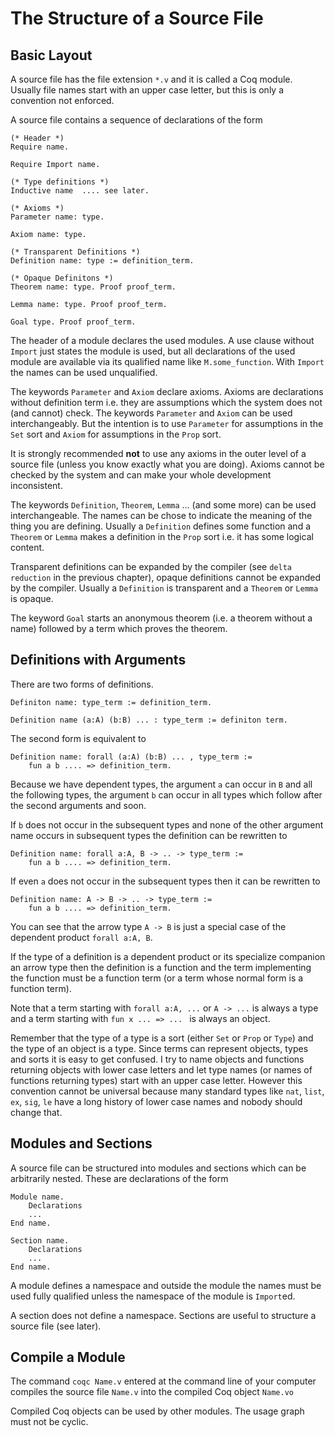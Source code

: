 # The Structure of a Source File

## Basic Layout

A source file has the file extension `*.v` and it is called a Coq
module. Usually file names start with an upper case letter, but this is only a
convention not enforced.

A source file contains a sequence of declarations of the form

    (* Header *)
    Require name.

    Require Import name.

    (* Type definitions *)
    Inductive name  .... see later.

    (* Axioms *)
    Parameter name: type.

    Axiom name: type.

    (* Transparent Definitions *)
    Definition name: type := definition_term.

    (* Opaque Definitons *)
    Theorem name: type. Proof proof_term.

    Lemma name: type. Proof proof_term.

    Goal type. Proof proof_term.

The header of a module declares the used modules. A use clause without
`Import` just states the module is used, but all declarations of the used
module are available via its qualified name like `M.some_function`. With
`Import` the names can be used unqualified.

The keywords `Parameter` and `Axiom` declare axioms. Axioms are declarations
without definition term i.e. they are assumptions which the system does not
(and cannot) check. The keywords `Parameter` and `Axiom` can be used
interchangeably. But the intention is to use `Parameter` for assumptions in
the `Set` sort and `Axiom` for assumptions in the `Prop` sort.

It is strongly recommended __not__ to use any axioms in the outer level of a
source file (unless you know exactly what you are doing). Axioms cannot be
checked by the system and can make your whole development inconsistent.

The keywords `Definition`, `Theorem`, `Lemma` ... (and some more) can be used
interchangeable. The names can be chose to indicate the meaning of the thing
you are defining. Usually a `Definition` defines some function and a `Theorem`
or `Lemma` makes a definition in the `Prop` sort i.e. it has some logical
content.

Transparent definitions can be expanded by the compiler (see `delta reduction`
in the previous chapter), opaque definitions cannot be expanded by the
compiler. Usually a `Definition` is transparent and a `Theorem` or `Lemma` is
opaque.

The keyword `Goal` starts an anonymous theorem (i.e. a theorem without a name)
followed by a term which proves the theorem.



## Definitions with Arguments

There are two forms of definitions.

    Definiton name: type_term := definition_term.

    Definition name (a:A) (b:B) ... : type_term := definiton term.

The second form is equivalent to

    Definition name: forall (a:A) (b:B) ... , type_term :=
        fun a b .... => definition_term.

Because we have dependent types, the argument `a` can occur in `B` and all the
following types, the argument `b` can occur in all types which follow after the
second arguments and soon.

If `b` does not occur in the subsequent types and none of the other argument
name occurs in subsequent types the definition can be rewritten to

    Definition name: forall a:A, B -> .. -> type_term :=
        fun a b .... => definition_term.

If even `a` does not occur in the subsequent types then it can be rewritten to

    Definition name: A -> B -> .. -> type_term :=
        fun a b .... => definition_term.

You can see that the arrow type `A -> B` is just a special case of the
dependent product `forall a:A, B`.

If the type of a definition is a dependent product or its specialize companion
an arrow type then the definition is a function and the term implementing the
function must be a function term (or a term whose normal form is a function
term).

Note that a term starting with `forall a:A, ...` or `A -> ...` is always a
type and a term starting with `fun x ... => ... ` is always an object.

Remember that the type of a type is a sort (either `Set` or `Prop` or `Type`)
and the type of an object is a type. Since terms can represent objects, types
and sorts it is easy to get confused. I try to name objects and functions
returning objects with lower case letters and let type names (or names of
functions returning types) start with an upper case letter. However this
convention cannot be universal because many standard types like `nat`, `list`,
`ex`, `sig`, `le` have a long history of lower case names and nobody should
change that.







## Modules and Sections

A source file can be structured into modules and sections which can be
arbitrarily nested. These are declarations of the form

    Module name.
        Declarations
        ...
    End name.

    Section name.
        Declarations
        ...
    End name.

A module defines a namespace and outside the module the names must be used
fully qualified unless the namespace of the module is `Import`ed.

A section does not define a namespace. Sections are useful to structure a
source file (see later).


## Compile a Module

The command `coqc Name.v` entered at the command line of your computer
compiles the source file `Name.v` into the compiled Coq object `Name.vo`

Compiled Coq objects can be used by other modules. The usage graph must not be
cyclic.

<!---
Local Variables:
mode: outline
coding: iso-latin-1
outline-regexp: "#+"
End:
-->
